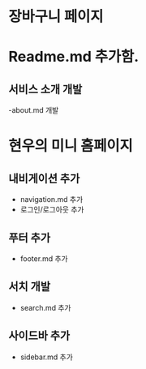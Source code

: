 # 장바구니 페이지 

# Readme.md 추가함.
## 서비스 소개 개발 
-about.md 개발 
# 현우의 미니 홈페이지 

## 내비게이션 추가 
- navigation.md 추가 
- 로그인/로그아웃 추가 

## 푸터 추가 
- footer.md 추가 


## 서치 개발 
- search.md 추가 

## 사이드바 추가 
- sidebar.md 추가 

